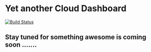 # Yet another Cloud Dashboard
[![Build Status](https://travis-ci.org/awsnetra/awsnetra.svg?branch=master)](https://travis-ci.org/awsnetra/awsnetra)

## Stay tuned for something awesome is coming soon .......
